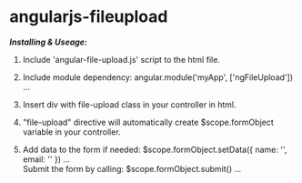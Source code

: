 angularjs-fileupload
====================

<b><i>Installing & Useage:</i></b>

1)  Include 'angular-file-upload.js' script to the html file.

2)  Include module dependency: angular.module('myApp', ['ngFileUpload']) ...

3)  Insert div with file-upload class in your controller in html.

4)  "file-upload" directive will automatically create $scope.formObject variable in your controller.

5)  Add data to the form if needed: $scope.formObject.setData({ name: '', email: '' }) ...
    <br />
    Submit the form by calling: $scope.formObject.submit() ...
  
